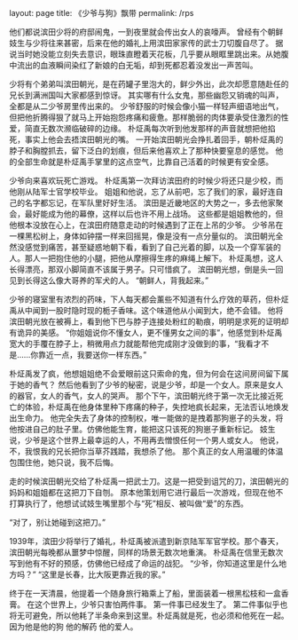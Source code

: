 layout: page
title: 《少爷与狗》飘带
permalink: /rps

他们都说滨田少将的府邸闹鬼，一到夜里就会传出女人的哀嚎声。
曾经有个朝鲜妓生与少将往来甚密，后来在他的婚礼上用滨田家家传的武士刀切腹自尽了。
据说当时她没能立刻失去意识，眼珠直瞪着天花板，几乎要从眼眶里跳出来。从她腹中流出的血液瞬间染红了新娘的白无垢，却到死都忍着没发出一声苦叫。

少将有个弟弟叫滨田朝光，是在药罐子里泡大的，鲜少外出，此次却愿意随赴任的兄长到满洲国叫大家都感到惊讶。
其实哪有什么女鬼，那些幽怨又销魂的叫声，全都是从二少爷房里传出来的。
少爷舒服的时候会像小猫一样轻声细语地出气，但把他折腾得狠了就马上开始抱怨疼痛和疲惫。那样脆弱的肉体要承受住激烈的性爱，简直无数次濒临破碎的边缘。
朴炡禹每次听到他发那样的声音就想把他掐死，事实上他会去捂滨田朝光的嘴。
一开始滨田朝光会挣扎着回手，朝朴炡禹的脖子和胸膛抓去，留下泛白的划痕，但后来他喜欢上了那种快要窒息的感觉。
他的全部生命就是朴炡禹手掌里的这点空气，比靠自己活着的时候更有安全感。

少爷向来喜欢玩死亡游戏。
朴炡禹第一次拜访滨田府的时候少将还只是少校，而他刚从陆军士官学校毕业。
姐姐和他说，忘了从前吧，忘了我们的家，最好连自己的名字都忘记，在军队里好好生活。
滨田是近畿地区的大势之一，多去他家聚会，最好能成为他的幕僚，这样以后也许不用上战场。
这些都是姐姐教他的，但他根本没放在心上，在滨田府随意走动的时候遇到了正在上吊的少爷。
少爷吊在一棵黑松树上，身体如钟摆一样来回摇晃，像是没有一点分量似的。
滨田朝光全然没感觉到痛苦，甚至疑惑地朝下看，看到了自己光着的脚，以及一个穿军装的人。那人一把抱住他的小腿，把他从摩擦得生疼的麻绳上解下。
朴炡禹想，这人长得漂亮，那双小脚简直不该属于男子。只可惜疯了。
滨田朝光想，倒是头一回见到长得这么像大哥养的军犬的人。
“朝鲜人，背我起来。”

少爷的寝室里有浓烈的药味，下人每天都会薰些不知道有什么疗效的草药，但朴炡禹从中闻到一股时隐时现的栀子香味。这个味道他从小闻到大，绝不会错。
他将滨田朝光放在被褥上，看到他下巴与脖子连接处粉红的勒痕，明明是求死的证明却有诡异的美感。
“你姐姐说你不懂女人，更不懂男女之间的事”，他感觉到朴炡禹宽大的手覆在脖子上，稍微用点力就能帮他完成刚才没做到的事，“我看才不是……你靠近一点，我要送你一样东西。”

朴炡禹发了疯，他想姐姐绝不会爱眼前这只索命的鬼，但为何会在这间房间留下属于她的香气？
然后他看到了少爷的秘密，说是少爷，却是一个女人。原来是女人的器官，女人的香气，女人的哭声。
那个下午，滨田朝光终于第一次无比接近死亡的体验，朴炡禹在他身体里种下疼痛的种子，失控地疯长起来，无法否认地焕发出生命力。
他完全失去了身体的控制权，唯一能做的是拽着那狗崽子的头发，将他按进自己的肚子里。仿佛他能生育，能把这只该死的狗崽子重新标记。
妓生说，少爷是这个世界上最幸运的人，不用再去憎恨任何一个男人或女人。
他说，不，我恨我的兄长把你当草芥践踏，我想杀了他。
那个真正的女人用温暖的体温包围住他，她只说，我不后悔。

走的时候滨田朝光交给了朴炡禹一把武士刀。这是一把受到诅咒的刀，滨田朝光的妈妈和姐姐都在这把刀下自刎。
原本他策划用它进行最后一次游戏，但现在他不打算执行了，他想试试妓生嘴里那个与“死”相反、被叫做“爱”的东西。

“对了，别让她碰到这把刀。”

1939年，滨田少将举行了婚礼，朴炡禹被派遣到新京陆军军官学校。那个春天，滨田朝光每晚都从噩梦中惊醒，同样的场景无数次地重演。
朴炡禹在信里无数次写到他有不好的预感，仿佛他已经成了命运的战犯。
“少爷，你知道这里是什么地方吗？”
“这里是长春，比大阪更靠近我的家。”

终于在一天清晨，他提着一个随身旅行箱乘上了船，里面装着一根黑松枝和一盒香膏。
在这个世界上，少爷只害怕两件事。
第一件事已经发生了。
第二件事似乎也将无可避免，所以他耗了半条命来到这里。朴炡禹就是死，也必须和他死在一起。
因为他是他的狗
他的解药
他的爱人。
